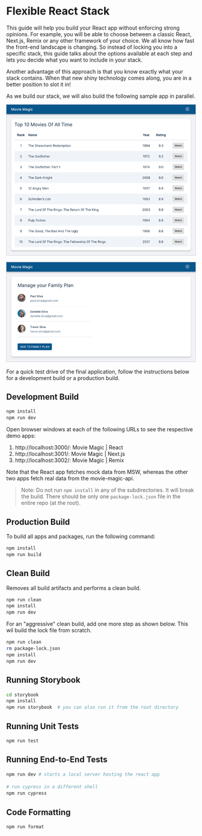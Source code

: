 # Flexible React Stack

This guide will help you build your React app without enforcing strong opinions.
For example, you will be able to choose between a classic React, Next.js, Remix
or any other framework of your choice. We all know how fast the front-end
landscape is changing. So instead of locking you into a specific stack, this
guide talks about the options available at each step and lets you decide what
you want to include in your stack.

Another advantage of this approach is that you know exactly what your stack
contains. When that new shiny technology comes along, you are in a better
position to slot it in!

As we build our stack, we will also build the following sample app in parallel.

![Home Page](assets/home-page.png)

![Settings Page](assets/settings-page.png)

For a quick test drive of the final application, follow the instructions below
for a development build or a production build.

## Development Build

```bash
npm install
npm run dev
```

Open browser windows at each of the following URLs to see the respective demo
apps:

1. http://localhost:3000/: Movie Magic | React
2. http://localhost:3001/: Movie Magic | Next.js
3. http://localhost:3002/: Movie Magic | Remix

Note that the React app fetches mock data from MSW, whereas the other two apps
fetch real data from the movie-magic-api.

> Note: Do not run `npm install` in any of the subdirectories. It will break the
> build. There should be only one `package-lock.json` file in the entire repo
> (at the root).

## Production Build

To build all apps and packages, run the following command:

```bash
npm install
npm run build
```

## Clean Build

Removes all build artifacts and performs a clean build.

```bash
npm run clean
npm install
npm run dev
```

For an "aggressive" clean build, add one more step as shown below. This wil
build the lock file from scratch.

```bash
npm run clean
rm package-lock.json
npm install
npm run dev
```

## Running Storybook

```bash
cd storybook
npm install
npm run storybook  # you can also run it from the root directory
```

## Running Unit Tests

```bash
npm run test
```

## Running End-to-End Tests

```sh
npm run dev # starts a local server hosting the react app

# run cypress in a different shell
npm run cypress
```

## Code Formatting

```sh
npm run format
```
